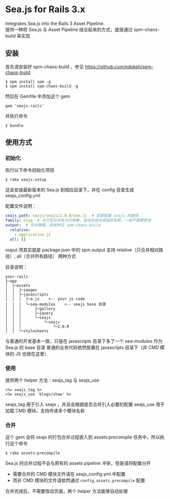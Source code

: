 # Sea.js for Rails 3.x

Integrates Sea.js into the Rails 3 Asset Pipeline.  
提供一种将 Sea.js 与 Asset Pipeline 结合起来的方式，底层通过 spm-chaos-build 来实现

## 安装

首先请安装好 spm-chaos-build ，参见 https://github.com/edokeh/spm-chaos-build

    $ npm install spm -g
    $ npm install spm-chaos-build -g

然后在 Gemfile 中添加这个 gem

    gem 'seajs-rails'

并执行命令

    $ bundle

## 使用方式

### 初始化

执行以下命令初始化项目

    $ rake seajs:setup

这会安装最新版本的 Sea.js 到相应目录下，并在 config 目录生成 seajs_config.yml

配置文件说明：

```yaml
seajs_path: seajs/seajs/2.0.0/sea.js  # 这是配置 seajs 的路径
family: klog  # 与打包合并有关的参数，自动生成为项目的名称，一般不需要修改
output:  # 合并策略，具体参见 spm-chaos-build
  relative:
    - application.js
  all: []
```

ouput 项其实就是 package.json 中的 spm.output
支持 relative（只合并相对路径）, all（合并所有路径） 两种方式

目录说明：

    your-rails
    ├─app
    │  ├─assets
    │  │  ├─images
    │  │  ├─javascripts
    │  │  │  ├─a.js    <-- your js code
    │  │  │  └─sea-modules    <-- seajs base 目录
    │  │  │      ├─gallery
    │  │  │      ├─jquery
    │  │  │      └─seajs
    │  │  │          └─seajs
    │  │  │              └─2.0.0
    │  │  └─stylesheets

与普通的开发基本一致，只是在 javascripts 目录下多了一个 sea-modules 作为 Sea.js 的 base 目录
普通的业务代码依然放置在 javascripts 目录下（非 CMD 模块的 JS 也放在这里）

### 使用

提供两个 helper 方法：seajs_tag 与 seajs_use

```erb
<%= seajs_tag %>
<%= seajs_use 'blogs/show' %>
```
seajs_tag 用于引入 seajs ，并且会根据是否合并引入必要的配置
seajs_use 用于加载 CMD 模块，支持传递多个模块名称

### 合并

这个 gem 会将 seajs 的打包合并过程嵌入到 assets:precompile 任务中，所以执行这个命令

    $ rake assets:precompile

Sea.js 的合并过程不会与原有的 assets pipeline 冲突，但是请将配置分开
* 需要合并的 CMD 模块文件请在 seajs_config.yml 中配置
* 而非 CMD 模块的文件请依然通过 `config.assets.precompile` 配置

合并完成后，不需要改动页面，两个 helper 方法能够自动处理
